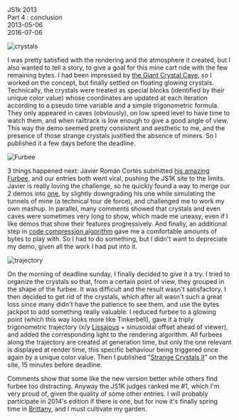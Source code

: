 <div class="series">JS1k 2013</div>
<div class="title">Part 4 : conclusion</div>
<div class="pubdate">2013-05-06</div>
<div class="lastmodifdate">2016-07-06</div>

![crystals](//ehouais.net/blog/wp-content/uploads/2013/05/crystals.png "crystals")

I was pretty satisfied with the rendering and the atmosphere it created, but I also wanted to tell a story, to give a goal for this mine cart ride with the few remaining bytes. I had been impressed by [the Giant Crystal Cave](https://en.wikipedia.org/wiki/Giant_Crystal_Cave "Giant Crystal Cave"), so I worked on the concept, but finally settled on floating glowing crystals. Technically, the crystals were treated as special blocks (identified by their unique color value) whose coordinates are updated at each iteration according to a pseudo time variable and a simple trigonometric formula. They only appeared in caves (obviously), on low speed level to have time to watch them, and when railtrack is low enough to give a good angle of view. This way the demo seemed pretty consistent and aesthetic to me, and the presence of those strange crystals justified the absence of miners. So I published it a few days before the deadline.

![Furbee](//ehouais.net/blog/wp-content/uploads/2013/05/furbee.jpg "Furbee")

3 things happened next: Javier Román Cortés submitted [his amazing Furbee](//js1k.com/1451 "Furbee"), and our entries both went viral, pushing the JS1K site to the limits. Javier is really loving the challenge, so he quickly found a way to merge our 2 demos into [one](//js1k.com/1461 "Furbee in the mines"), by slightly downgrading his one while simulating the tunnels of mine (a technical tour de force), and challenged me to work my own mashup. In parallel, many comments showed that crystals and even caves were sometimes very long to show, which made me uneasy, even if I like demos that show their features progressively. And finally, an additional step in [code compression algorithm](//github.com/Siorki/RegPack/blob/master/regPack.html "Regpack") gave me a comfortable amounts of bytes to play with. So I had to do something, but I didn't want to depreciate my demo, given all the work I had put into it.

![trajectory](//ehouais.net/blog/wp-content/uploads/2013/05/trajectory.png "trajectory")

On the morning of deadline sunday, I finally decided to give it a try. I tried to organize the crystals so that, from a certain point of view, they grouped in the shape of the furbee. It was difficult and the result wasn't satisfactory. I then decided to get rid of the crystals, which after all wasn't such a great loss since many didn't have the patience to see them, and use the bytes jackpot to add something really valuable. I reduced furbee to a glowing point (which this way looks more like Tinkerbell), gave it a triply trigonometric trajectory (x/y [Lissajous](//en.wikipedia.org/wiki/Lissajous_curve "Lissajous curve") + sinusoidal offset ahead of viewer), and added the corresponding light to the rendering algorithm. All furbees along the trajectory are created at generation time, but only the one relevant is displayed at render time, this specific behaviour being triggered once again by a unique color value. Then I published "[Strange Crystals II](//js1k.com/1555 "Strange Crystals II")" on the site, 15 minutes before deadline.

Comments show that some like the new version better while others find furbee too distracting. Anyway the JS1K judges ranked me #1, which I'm very proud of, given the quality of some other entries. I will probably participate in 2014's edition if there is one, but for now it's finally spring time in [Brittany](//en.wikipedia.org/wiki/Brittany "Brittany"), and I must cultivate my garden.
